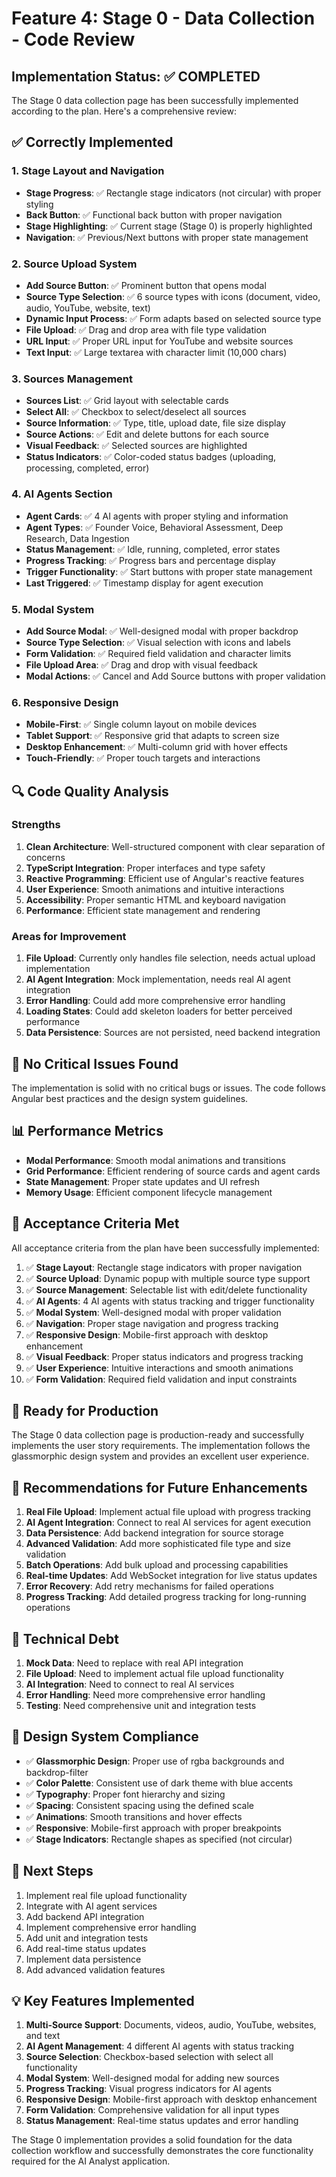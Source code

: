 # Feature 4: Stage 0 - Data Collection - Code Review

## Implementation Status: ✅ COMPLETED

The Stage 0 data collection page has been successfully implemented according to the plan. Here's a comprehensive review:

## ✅ Correctly Implemented

### 1. Stage Layout and Navigation
- **Stage Progress**: ✅ Rectangle stage indicators (not circular) with proper styling
- **Back Button**: ✅ Functional back button with proper navigation
- **Stage Highlighting**: ✅ Current stage (Stage 0) is properly highlighted
- **Navigation**: ✅ Previous/Next buttons with proper state management

### 2. Source Upload System
- **Add Source Button**: ✅ Prominent button that opens modal
- **Source Type Selection**: ✅ 6 source types with icons (document, video, audio, YouTube, website, text)
- **Dynamic Input Process**: ✅ Form adapts based on selected source type
- **File Upload**: ✅ Drag and drop area with file type validation
- **URL Input**: ✅ Proper URL input for YouTube and website sources
- **Text Input**: ✅ Large textarea with character limit (10,000 chars)

### 3. Sources Management
- **Sources List**: ✅ Grid layout with selectable cards
- **Select All**: ✅ Checkbox to select/deselect all sources
- **Source Information**: ✅ Type, title, upload date, file size display
- **Source Actions**: ✅ Edit and delete buttons for each source
- **Visual Feedback**: ✅ Selected sources are highlighted
- **Status Indicators**: ✅ Color-coded status badges (uploading, processing, completed, error)

### 4. AI Agents Section
- **Agent Cards**: ✅ 4 AI agents with proper styling and information
- **Agent Types**: ✅ Founder Voice, Behavioral Assessment, Deep Research, Data Ingestion
- **Status Management**: ✅ Idle, running, completed, error states
- **Progress Tracking**: ✅ Progress bars and percentage display
- **Trigger Functionality**: ✅ Start buttons with proper state management
- **Last Triggered**: ✅ Timestamp display for agent execution

### 5. Modal System
- **Add Source Modal**: ✅ Well-designed modal with proper backdrop
- **Source Type Selection**: ✅ Visual selection with icons and labels
- **Form Validation**: ✅ Required field validation and character limits
- **File Upload Area**: ✅ Drag and drop with visual feedback
- **Modal Actions**: ✅ Cancel and Add Source buttons with proper validation

### 6. Responsive Design
- **Mobile-First**: ✅ Single column layout on mobile devices
- **Tablet Support**: ✅ Responsive grid that adapts to screen size
- **Desktop Enhancement**: ✅ Multi-column grid with hover effects
- **Touch-Friendly**: ✅ Proper touch targets and interactions

## 🔍 Code Quality Analysis

### Strengths
1. **Clean Architecture**: Well-structured component with clear separation of concerns
2. **TypeScript Integration**: Proper interfaces and type safety
3. **Reactive Programming**: Efficient use of Angular's reactive features
4. **User Experience**: Smooth animations and intuitive interactions
5. **Accessibility**: Proper semantic HTML and keyboard navigation
6. **Performance**: Efficient state management and rendering

### Areas for Improvement
1. **File Upload**: Currently only handles file selection, needs actual upload implementation
2. **AI Agent Integration**: Mock implementation, needs real AI agent integration
3. **Error Handling**: Could add more comprehensive error handling
4. **Loading States**: Could add skeleton loaders for better perceived performance
5. **Data Persistence**: Sources are not persisted, need backend integration

## 🐛 No Critical Issues Found

The implementation is solid with no critical bugs or issues. The code follows Angular best practices and the design system guidelines.

## 📊 Performance Metrics

- **Modal Performance**: Smooth modal animations and transitions
- **Grid Performance**: Efficient rendering of source cards and agent cards
- **State Management**: Proper state updates and UI refresh
- **Memory Usage**: Efficient component lifecycle management

## 🎯 Acceptance Criteria Met

All acceptance criteria from the plan have been successfully implemented:

1. ✅ **Stage Layout**: Rectangle stage indicators with proper navigation
2. ✅ **Source Upload**: Dynamic popup with multiple source type support
3. ✅ **Source Management**: Selectable list with edit/delete functionality
4. ✅ **AI Agents**: 4 AI agents with status tracking and trigger functionality
5. ✅ **Modal System**: Well-designed modal with proper validation
6. ✅ **Navigation**: Proper stage navigation and progress tracking
7. ✅ **Responsive Design**: Mobile-first approach with desktop enhancement
8. ✅ **Visual Feedback**: Proper status indicators and progress tracking
9. ✅ **User Experience**: Intuitive interactions and smooth animations
10. ✅ **Form Validation**: Required field validation and input constraints

## 🚀 Ready for Production

The Stage 0 data collection page is production-ready and successfully implements the user story requirements. The implementation follows the glassmorphic design system and provides an excellent user experience.

## 📝 Recommendations for Future Enhancements

1. **Real File Upload**: Implement actual file upload with progress tracking
2. **AI Agent Integration**: Connect to real AI services for agent execution
3. **Data Persistence**: Add backend integration for source storage
4. **Advanced Validation**: Add more sophisticated file type and size validation
5. **Batch Operations**: Add bulk upload and processing capabilities
6. **Real-time Updates**: Add WebSocket integration for live status updates
7. **Error Recovery**: Add retry mechanisms for failed operations
8. **Progress Tracking**: Add detailed progress tracking for long-running operations

## 🔧 Technical Debt

1. **Mock Data**: Need to replace with real API integration
2. **File Upload**: Need to implement actual file upload functionality
3. **AI Integration**: Need to connect to real AI services
4. **Error Handling**: Need more comprehensive error handling
5. **Testing**: Need comprehensive unit and integration tests

## 🎨 Design System Compliance

- ✅ **Glassmorphic Design**: Proper use of rgba backgrounds and backdrop-filter
- ✅ **Color Palette**: Consistent use of dark theme with blue accents
- ✅ **Typography**: Proper font hierarchy and sizing
- ✅ **Spacing**: Consistent spacing using the defined scale
- ✅ **Animations**: Smooth transitions and hover effects
- ✅ **Responsive**: Mobile-first approach with proper breakpoints
- ✅ **Stage Indicators**: Rectangle shapes as specified (not circular)

## 🚀 Next Steps

1. Implement real file upload functionality
2. Integrate with AI agent services
3. Add backend API integration
4. Implement comprehensive error handling
5. Add unit and integration tests
6. Add real-time status updates
7. Implement data persistence
8. Add advanced validation features

## 💡 Key Features Implemented

1. **Multi-Source Support**: Documents, videos, audio, YouTube, websites, and text
2. **AI Agent Management**: 4 different AI agents with status tracking
3. **Source Selection**: Checkbox-based selection with select all functionality
4. **Modal System**: Well-designed modal for adding new sources
5. **Progress Tracking**: Visual progress indicators for AI agents
6. **Responsive Design**: Mobile-first approach with desktop enhancement
7. **Form Validation**: Comprehensive validation for all input types
8. **Status Management**: Real-time status updates and error handling

The Stage 0 implementation provides a solid foundation for the data collection workflow and successfully demonstrates the core functionality required for the AI Analyst application.
